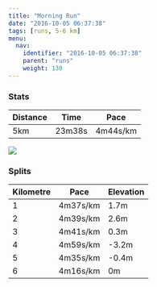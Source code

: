 ```yaml
---
title: "Morning Run"
date: "2016-10-05 06:37:38"
tags: [runs, 5-6 km]
menu:
  nav:
    identifier: "2016-10-05 06:37:38"
    parent: "runs"
    weight: 130
---
```


### Stats

| Distance | Time | Pace |
|----------|------|------|
|5km|23m38s|4m44s/km|

<img src='https://maps.googleapis.com/maps/api/staticmap?maptype=roadmap&path=enc:ulmeIndlLlBkTtJ}ZcMzc@a@tLj@yNdMcd@mM~d@o@pMdAkQvL}`@cMde@u@dMj@uMpMod@qLra@iAlJ&key=AIzaSyAfqMeaZ1CCJFGP5cWud__oZnT_Pybg-1M&size=800x800&markers=color:yellow|label:S|53.48571,-2.19736&markers=color:green|label:F|53.485749999999996,-2.1965300000000005'>

### Splits

| Kilometre | Pace | Elevation |
|------|------|-----------|
|1|4m37s/km|1.7m|
|2|4m39s/km|2.6m|
|3|4m41s/km|0.3m|
|4|4m59s/km|-3.2m|
|5|4m35s/km|-0.4m|
|6|4m16s/km|0m|
